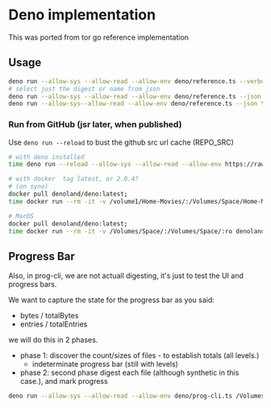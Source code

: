 # Deno implementation

This was ported from tor go reference implementation

## Usage

```bash
deno run --allow-sys --allow-read --allow-env deno/reference.ts --verbose testDirectories/rootDir01/
# select just the digest or name from json
deno run --allow-sys --allow-read --allow-env deno/reference.ts --json testDirectories/rootDir01/ | jq '.[]|.sha256'
deno run --allow-sys--allow-read --allow-env deno/reference.ts --json testDirectories/rootDir01/ | jq '.[]|.name'
```

### Run from GitHub (jsr later, when published)

Use `deno run --reload` to bust the github src url cache (REPO_SRC)

```bash
# with deno installed
time deno run --reload --allow-sys --allow-read --allow-env https://raw.githubusercontent.com/daneroo/directory-digester/main/deno/reference.ts --verbose  /Volumes/Space/Home-Movies/Tapes/

# with docker  tag latest, or 2.0.4?
# (on syno)
docker pull denoland/deno:latest;
time docker run --rm -it -v /volume1/Home-Movies/:/Volumes/Space/Home-Movies:ro denoland/deno:latest run --quiet --reload --allow-sys --allow-read --allow-env https://raw.githubusercontent.com/daneroo/directory-digester/main/deno/reference.ts --verbose /Volumes/Space/Home-Movies/Tapes/

# MacOS
docker pull denoland/deno:latest;
time docker run --rm -it -v /Volumes/Space/:/Volumes/Space/:ro denoland/deno:latest run --quiet --reload --allow-sys --allow-read --allow-env https://raw.githubusercontent.com/daneroo/directory-digester/main/deno/reference.ts --verbose /Volumes/Space/Home-Movies/Tapes/
```

## Progress Bar

Also, in prog-cli, we are not actuall digesting, it's just to test the UI and progress bars.

We want to capture the state for the progress bar as you said:

- bytes / totalBytes
- entries / totalEntries

we will do this in 2 phases.

- phase 1: discover the count/sizes of files - to establish totals (all levels.)
  - indeterminate progress bar (still with levels)
- phase 2: second phase digest each file (although synthetic in this case.), and mark progress

```bash
deno run --allow-sys --allow-read --allow-env deno/prog-cli.ts /Volumes/Space/Reading/audiobooks/
```
